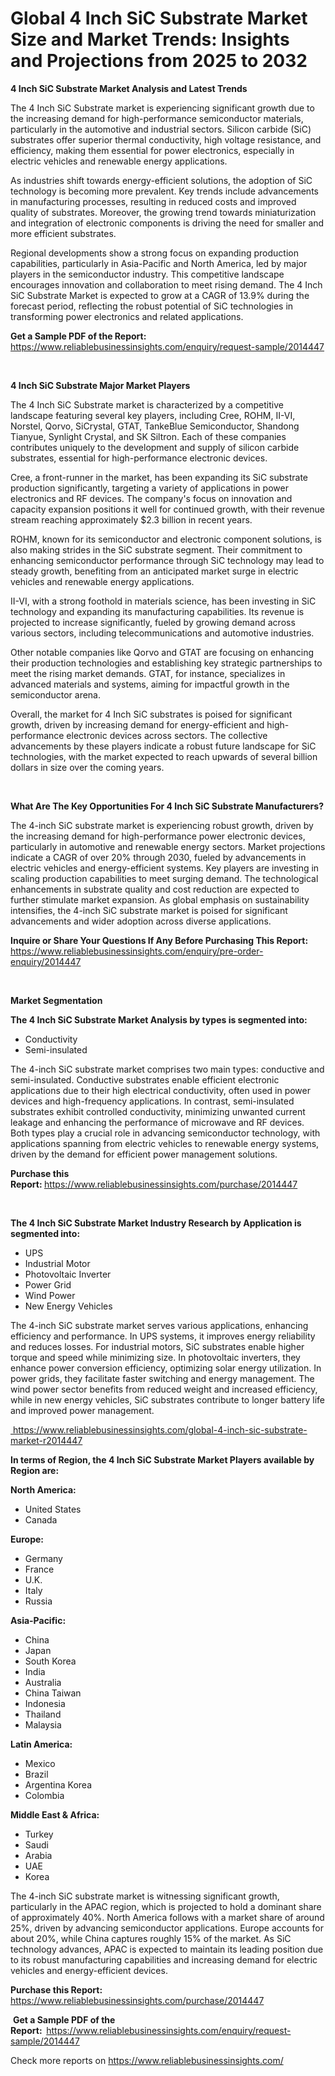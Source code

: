 <p><h1>Global 4 Inch SiC Substrate Market Size and Market Trends: Insights and Projections from 2025 to 2032</h1></p><p><strong>4 Inch SiC Substrate Market Analysis and Latest Trends</strong></p>
<p><p>The 4 Inch SiC Substrate market is experiencing significant growth due to the increasing demand for high-performance semiconductor materials, particularly in the automotive and industrial sectors. Silicon carbide (SiC) substrates offer superior thermal conductivity, high voltage resistance, and efficiency, making them essential for power electronics, especially in electric vehicles and renewable energy applications. </p><p>As industries shift towards energy-efficient solutions, the adoption of SiC technology is becoming more prevalent. Key trends include advancements in manufacturing processes, resulting in reduced costs and improved quality of substrates. Moreover, the growing trend towards miniaturization and integration of electronic components is driving the need for smaller and more efficient substrates.</p><p>Regional developments show a strong focus on expanding production capabilities, particularly in Asia-Pacific and North America, led by major players in the semiconductor industry. This competitive landscape encourages innovation and collaboration to meet rising demand. The 4 Inch SiC Substrate Market is expected to grow at a CAGR of 13.9% during the forecast period, reflecting the robust potential of SiC technologies in transforming power electronics and related applications.</p></p>
<p><strong>Get a Sample PDF of the Report:&nbsp;</strong> <a href="https://www.reliablebusinessinsights.com/enquiry/request-sample/2014447?utm_campaign=3567&utm_medium=2&utm_source=Github&utm_content=ia&utm_term=29032025&utm_id=4-inch-sic-substrate">https://www.reliablebusinessinsights.com/enquiry/request-sample/2014447</a></p>
<p>&nbsp;</p>
<p><strong>4 Inch SiC Substrate Major Market Players</strong></p>
<p><p>The 4 Inch SiC Substrate market is characterized by a competitive landscape featuring several key players, including Cree, ROHM, II-VI, Norstel, Qorvo, SiCrystal, GTAT, TankeBlue Semiconductor, Shandong Tianyue, Synlight Crystal, and SK Siltron. Each of these companies contributes uniquely to the development and supply of silicon carbide substrates, essential for high-performance electronic devices.</p><p>Cree, a front-runner in the market, has been expanding its SiC substrate production significantly, targeting a variety of applications in power electronics and RF devices. The company's focus on innovation and capacity expansion positions it well for continued growth, with their revenue stream reaching approximately $2.3 billion in recent years.</p><p>ROHM, known for its semiconductor and electronic component solutions, is also making strides in the SiC substrate segment. Their commitment to enhancing semiconductor performance through SiC technology may lead to steady growth, benefiting from an anticipated market surge in electric vehicles and renewable energy applications.</p><p>II-VI, with a strong foothold in materials science, has been investing in SiC technology and expanding its manufacturing capabilities. Its revenue is projected to increase significantly, fueled by growing demand across various sectors, including telecommunications and automotive industries.</p><p>Other notable companies like Qorvo and GTAT are focusing on enhancing their production technologies and establishing key strategic partnerships to meet the rising market demands. GTAT, for instance, specializes in advanced materials and systems, aiming for impactful growth in the semiconductor arena.</p><p>Overall, the market for 4 Inch SiC substrates is poised for significant growth, driven by increasing demand for energy-efficient and high-performance electronic devices across sectors. The collective advancements by these players indicate a robust future landscape for SiC technologies, with the market expected to reach upwards of several billion dollars in size over the coming years.</p></p>
<p>&nbsp;</p>
<p><strong>What Are The Key Opportunities For 4 Inch SiC Substrate Manufacturers?</strong></p>
<p><p>The 4-inch SiC substrate market is experiencing robust growth, driven by the increasing demand for high-performance power electronic devices, particularly in automotive and renewable energy sectors. Market projections indicate a CAGR of over 20% through 2030, fueled by advancements in electric vehicles and energy-efficient systems. Key players are investing in scaling production capabilities to meet surging demand. The technological enhancements in substrate quality and cost reduction are expected to further stimulate market expansion. As global emphasis on sustainability intensifies, the 4-inch SiC substrate market is poised for significant advancements and wider adoption across diverse applications.</p></p>
<p><strong>Inquire or Share Your Questions If Any Before Purchasing This Report:</strong> <a href="https://www.reliablebusinessinsights.com/enquiry/pre-order-enquiry/2014447?utm_campaign=3567&utm_medium=2&utm_source=Github&utm_content=ia&utm_term=29032025&utm_id=4-inch-sic-substrate">https://www.reliablebusinessinsights.com/enquiry/pre-order-enquiry/2014447</a></p>
<p>&nbsp;</p>
<p><strong>Market Segmentation</strong></p>
<p><strong>The 4 Inch SiC Substrate Market Analysis by types is segmented into:</strong></p>
<p><ul><li>Conductivity</li><li>Semi-insulated</li></ul></p>
<p><p>The 4-inch SiC substrate market comprises two main types: conductive and semi-insulated. Conductive substrates enable efficient electronic applications due to their high electrical conductivity, often used in power devices and high-frequency applications. In contrast, semi-insulated substrates exhibit controlled conductivity, minimizing unwanted current leakage and enhancing the performance of microwave and RF devices. Both types play a crucial role in advancing semiconductor technology, with applications spanning from electric vehicles to renewable energy systems, driven by the demand for efficient power management solutions.</p></p>
<p><strong>Purchase this Report:&nbsp;</strong><a href="https://www.reliablebusinessinsights.com/purchase/2014447?utm_campaign=3567&utm_medium=2&utm_source=Github&utm_content=ia&utm_term=29032025&utm_id=4-inch-sic-substrate">https://www.reliablebusinessinsights.com/purchase/2014447</a></p>
<p>&nbsp;</p>
<p><strong>The 4 Inch SiC Substrate Market Industry Research by Application is segmented into:</strong></p>
<p><ul><li>UPS</li><li>Industrial Motor</li><li>Photovoltaic Inverter</li><li>Power Grid</li><li>Wind Power</li><li>New Energy Vehicles</li></ul></p>
<p><p>The 4-inch SiC substrate market serves various applications, enhancing efficiency and performance. In UPS systems, it improves energy reliability and reduces losses. For industrial motors, SiC substrates enable higher torque and speed while minimizing size. In photovoltaic inverters, they enhance power conversion efficiency, optimizing solar energy utilization. In power grids, they facilitate faster switching and energy management. The wind power sector benefits from reduced weight and increased efficiency, while in new energy vehicles, SiC substrates contribute to longer battery life and improved power management.</p></p>
<p><a href="https://www.reliablebusinessinsights.com/global-4-inch-sic-substrate-market-r2014447?utm_campaign=3567&utm_medium=2&utm_source=Github&utm_content=ia&utm_term=29032025&utm_id=4-inch-sic-substrate">&nbsp;https://www.reliablebusinessinsights.com/global-4-inch-sic-substrate-market-r2014447</a></p>
<p><strong>In terms of Region, the 4 Inch SiC Substrate Market Players available by Region are:</strong></p>
<p>
    <p> <strong> North America: </strong>
        <ul>
            <li>United States</li>
            <li>Canada</li>
        </ul>
        </p> 
    <p> <strong> Europe: </strong>
        <ul>
            <li>Germany</li>
            <li>France</li>
            <li>U.K.</li>
            <li>Italy</li>
            <li>Russia</li>
        </ul>
        </p> 
    <p> <strong> Asia-Pacific: </strong>
        <ul>
            <li>China</li>
            <li>Japan</li>
            <li>South Korea</li>
            <li>India</li>
            <li>Australia</li>
            <li>China Taiwan</li>
            <li>Indonesia</li>
            <li>Thailand</li>
            <li>Malaysia</li>
        </ul>
        </p> 
    <p> <strong> Latin America: </strong>
        <ul>
            <li>Mexico</li>
            <li>Brazil</li>
            <li>Argentina Korea</li>
            <li>Colombia</li>
        </ul>
        </p> 
    <p> <strong> Middle East & Africa: </strong>
        <ul>
            <li>Turkey</li>
            <li>Saudi</li>
            <li>Arabia</li>
            <li>UAE</li>
            <li>Korea</li>
        </ul>
    </p>
    </p>
<p><p>The 4-inch SiC substrate market is witnessing significant growth, particularly in the APAC region, which is projected to hold a dominant share of approximately 40%. North America follows with a market share of around 25%, driven by advancing semiconductor applications. Europe accounts for about 20%, while China captures roughly 15% of the market. As SiC technology advances, APAC is expected to maintain its leading position due to its robust manufacturing capabilities and increasing demand for electric vehicles and energy-efficient devices.</p></p>
<p><strong>Purchase this Report: </strong><a href="https://www.reliablebusinessinsights.com/purchase/2014447?utm_campaign=3567&utm_medium=2&utm_source=Github&utm_content=ia&utm_term=29032025&utm_id=4-inch-sic-substrate">https://www.reliablebusinessinsights.com/purchase/2014447</a></p>
<p>&nbsp;<strong>Get a Sample PDF of the Report:&nbsp;&nbsp;</strong><a href="https://www.reliablebusinessinsights.com/enquiry/request-sample/2014447?utm_campaign=3567&utm_medium=2&utm_source=Github&utm_content=ia&utm_term=29032025&utm_id=4-inch-sic-substrate">https://www.reliablebusinessinsights.com/enquiry/request-sample/2014447</a></p>
<p><strong></strong></p>
<p>Check more reports on <a href="https://www.reliablebusinessinsights.com/?utm_campaign=3567&utm_medium=2&utm_source=Github&utm_content=ia&utm_term=29032025&utm_id=4-inch-sic-substrate">https://www.reliablebusinessinsights.com/</a></p>